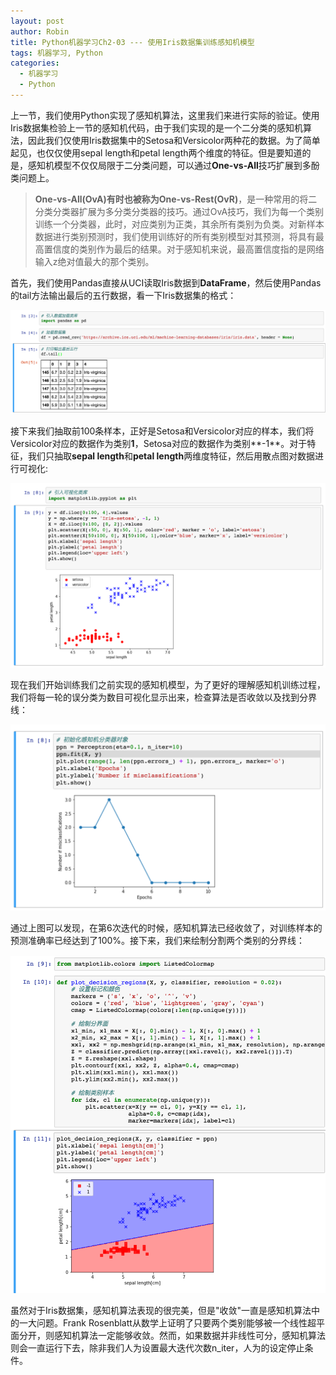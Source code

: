 ```yaml
---
layout: post
author: Robin
title: Python机器学习Ch2-03 --- 使用Iris数据集训练感知机模型
tags: 机器学习, Python
categories:
  - 机器学习 
  - Python
---
```


上一节，我们使用Python实现了感知机算法，这里我们来进行实际的验证。使用Iris数据集检验上一节的感知机代码，由于我们实现的是一个二分类的感知机算法，因此我们仅使用Iris数据集中的Setosa和Versicolor两种花的数据。为了简单起见，也仅仅使用sepal length和petal length两个维度的特征。但是要知道的是，感知机模型不仅仅局限于二分类问题，可以通过**One-vs-All**技巧扩展到多酚类问题上。

> **One-vs-All(OvA)**有时也被称为**One-vs-Rest(OvR)**，是一种常用的将二分类分类器扩展为多分类分类器的技巧。通过OvA技巧，我们为每一个类别训练一个分类器，此时，对应类别为正类，其余所有类别为负类。对新样本数据进行类别预测时，我们使用训练好的所有类别模型对其预测，将具有最高置信度的类别作为最后的结果。对于感知机来说，最高置信度指的是网络输入z绝对值最大的那个类别。


首先，我们使用Pandas直接从UCI读取Iris数据到**DataFrame**，然后使用Pandas的tail方法输出最后的五行数据，看一下Iris数据集的格式：

![](/assets/iris-data-tail.png)

接下来我们抽取前100条样本，正好是Setosa和Versicolor对应的样本，我们将Versicolor对应的数据作为类别**1**，Setosa对应的数据作为类别**-1**。对于特征，我们只抽取**sepal length**和**petal length**两维度特征，然后用散点图对数据进行可视化:

![](/assets/iris-data-head-100.png)

现在我们开始训练我们之前实现的感知机模型，为了更好的理解感知机训练过程，我们将每一轮的误分类为数目可视化显示出来，检查算法是否收敛以及找到分界线：

![](/assets/perceptron-practise.png)

通过上图可以发现，在第6次迭代的时候，感知机算法已经收敛了，对训练样本的预测准确率已经达到了100%。接下来，我们来绘制分割两个类别的分界线：

![](/assets/plot_decision_regions.png)

虽然对于Iris数据集，感知机算法表现的很完美，但是"收敛"一直是感知机算法中的一大问题。Frank Rosenblatt从数学上证明了只要两个类别能够被一个线性超平面分开，则感知机算法一定能够收敛。然而，如果数据并非线性可分，感知机算法则会一直运行下去，除非我们人为设置最大迭代次数n_iter，人为的设定停止条件。
